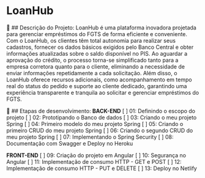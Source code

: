 # LoanHub

📝 ## Descrição do Projeto:
LoanHub é uma plataforma inovadora projetada para gerenciar empréstimos do FGTS de forma eficiente e conveniente. Com o LoanHub, os clientes têm total autonomia para realizar seus cadastros, fornecer os dados básicos exigidos pelo Banco Central e obter informações atualizadas sobre o saldo disponível no PIS. Ao aguardar a aprovação do crédito, o processo torna-se simplificado tanto para a empresa corretora quanto para o cliente, eliminando a necessidade de enviar informações repetidamente a cada solicitação. Além disso, o LoanHub oferece recursos adicionais, como acompanhamento em tempo real do status do pedido e suporte ao cliente dedicado, garantindo uma experiência transparente e tranquila ao solicitar e gerenciar empréstimos do FGTS.

🔧 ## Etapas de desenvolvimento:
<b>BACK-END</b>
[ ] 01: Definindo o escopo do projeto
[ ] 02: Prototipando o Banco de dados
[ ] 03: Criando o meu projeto Spring
[ ] 04: Primeiro modelo do meu projeto Spring
[ ] 05: Criando o primeiro CRUD do meu projeto Spring
[ ] 06: Criando o segundo CRUD do meu projeto Spring
[ ] 07: Implementando o Spring Security
[ ] 08: Documentação com Swagger e Deploy no Heroku
 
<b>FRONT-END</b>
[ ] 09: Criação do projeto em Angular
[ ] 10: Segurança no Angular
[ ] 11: Implementação de consumo HTTP - GET e POST
[ ] 12: Implementação de consumo HTTP - PUT e DELETE
[ ] 13: Deploy no Netlify
